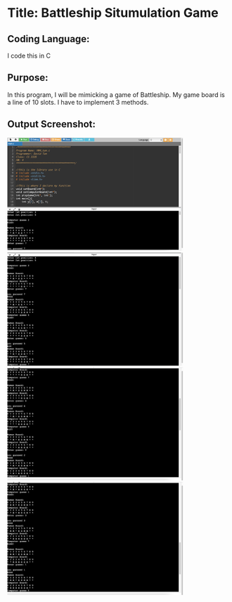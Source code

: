 # Title: Battleship Situmulation Game

## Coding Language: 
I code this in C

## Purpose: 
In this program, I will be mimicking a game of Battleship. My game board is a line of 10 slots. I  have to implement 3 methods. 

## Output Screenshot:
<img src="Pic1.png" width="400">
<img src="Pic2.png" width="400">
<img src="Pic3.png" width="400">
<img src="Pic4.png" width="400">
